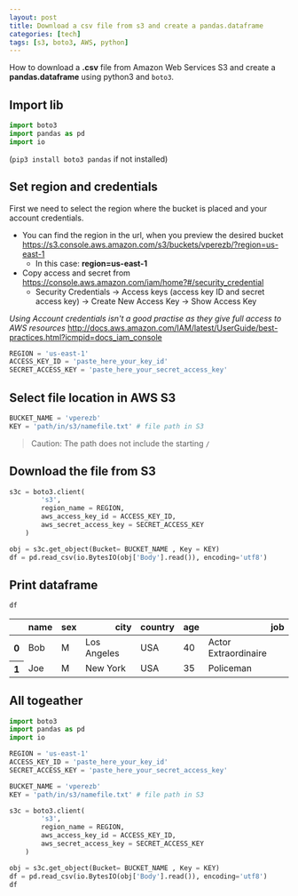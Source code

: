 ```yaml
---
layout: post
title: Download a csv file from s3 and create a pandas.dataframe
categories: [tech]
tags: [s3, boto3, AWS, python]
---
```

How to download a **.csv** file from Amazon Web Services S3 and create a **pandas.dataframe** using python3 and `boto3`.

## Import lib

```python
import boto3
import pandas as pd
import io
```

(`pip3 install boto3 pandas` if not installed)

## Set region and credentials

First we need to select the region where the bucket is placed and your account credentials.

* You can find the region in the url, when you preview the desired bucket https://s3.console.aws.amazon.com/s3/buckets/vperezb/?region=us-east-1 
    * In this case: **region=us-east-1**
* Copy access and secret from https://console.aws.amazon.com/iam/home?#/security_credential 
    * Security Credentials -> Access keys (access key ID and secret access key) -> Create New Access Key -> Show Access Key

_Using Account credentials isn't a good practise as they give full access to AWS resources_ http://docs.aws.amazon.com/IAM/latest/UserGuide/best-practices.html?icmpid=docs_iam_console 

```python
REGION = 'us-east-1'
ACCESS_KEY_ID = 'paste_here_your_key_id'
SECRET_ACCESS_KEY = 'paste_here_your_secret_access_key'
```

## Select file location in AWS S3

```python
BUCKET_NAME = 'vperezb'
KEY = 'path/in/s3/namefile.txt' # file path in S3 
```

> Caution: The path does not include the starting `/` 

## Download the file from S3

```python
s3c = boto3.client(
        's3', 
        region_name = REGION,
        aws_access_key_id = ACCESS_KEY_ID,
        aws_secret_access_key = SECRET_ACCESS_KEY
    )

obj = s3c.get_object(Bucket= BUCKET_NAME , Key = KEY)
df = pd.read_csv(io.BytesIO(obj['Body'].read()), encoding='utf8')
```

## Print dataframe

```python
df
```

<table>  <thead>    <tr style="text-align: right;">      <th></th>      <th>name</th>      <th>sex</th>      <th>city</th>      <th>country</th>      <th>age</th>      <th>job</th>    </tr>  </thead>  <tbody>    <tr>      <th>0</th>      <td>Bob</td>      <td>M</td>      <td>Los Angeles</td>      <td>USA</td>      <td>40</td>      <td>Actor Extraordinaire</td>    </tr>    <tr>      <th>1</th>      <td>Joe</td>      <td>M</td>      <td>New York</td>      <td>USA</td>      <td>35</td>      <td>Policeman</td>    </tr>  </tbody></table>
<!--http://johnsardine.com/freebies/dl-html-css/simple-little-tab/-->

## All togeather

```python
import boto3
import pandas as pd
import io

REGION = 'us-east-1'
ACCESS_KEY_ID = 'paste_here_your_key_id'
SECRET_ACCESS_KEY = 'paste_here_your_secret_access_key'

BUCKET_NAME = 'vperezb'
KEY = 'path/in/s3/namefile.txt' # file path in S3 

s3c = boto3.client(
        's3', 
        region_name = REGION,
        aws_access_key_id = ACCESS_KEY_ID,
        aws_secret_access_key = SECRET_ACCESS_KEY
    )

obj = s3c.get_object(Bucket= BUCKET_NAME , Key = KEY)
df = pd.read_csv(io.BytesIO(obj['Body'].read()), encoding='utf8')
df
```